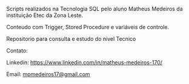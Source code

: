 Scripts realizados na Tecnologia SQL pelo aluno Matheus Medeiros da instituição Etec da Zona Leste.

Conteudo com Trigger, Stored Procedure e variáveis de controle.

Repositorio para consulta e estudo do nivel Tecnico

Contato:

Linkedin: https://www.linkedin.com/in/matheus-medeiros-170/

Email: mpmedeiros17@gmail.com
